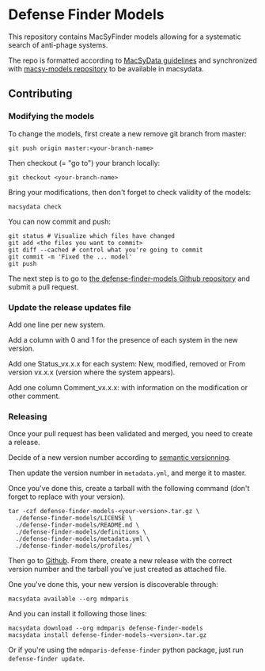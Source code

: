 # Defense Finder Models

This repository contains MacSyFinder models allowing for a systematic search of anti-phage systems.

The repo is formatted according to [MacSyData guidelines](https://macsyfinder.readthedocs.io/en/latest/modeler_guide/index.html) and synchronized with [macsy-models repository](https://github.com/macsy-models) to be available in macsydata.

## Contributing

### Modifying the models

To change the models, first create a new remove git branch from master:

```
git push origin master:<your-branch-name>
```

Then checkout (= "go to") your branch locally:

```
git checkout <your-branch-name>
```

Bring your modifications, then don't forget to check validity of the models:

```
macsydata check
```

You can now commit and push:

```
git status # Visualize which files have changed
git add <the files you want to commit>
git diff --cached # control what you're going to commit
git commit -m 'Fixed the ... model'
git push
```

The next step is to go to [the defense-finder-models Github repository](https://github.com/mdmparis/defense-finder-models) and submit a pull request.
### Update the release updates file

Add one line per new system.

Add a column with 0 and 1 for the presence of each system in the new version.

Add one Status_vx.x.x for each system: New, modified, removed or From version vx.x.x (version where the system appears).

Add one column Comment_vx.x.x: with information on the modification or other comment.

### Releasing

Once your pull request has been validated and merged, you need to create a release.

Decide of a new version number according to [semantic versionning](https://semver.org/).

Then update the version number in `metadata.yml`, and merge it to master.

Once you've done this, create a tarball with the following command (don't forget to replace <your-version> with your version).

```
tar -czf defense-finder-models-<your-version>.tar.gz \
  ./defense-finder-models/LICENSE \
  ./defense-finder-models/README.md \
  ./defense-finder-models/definitions \
  ./defense-finder-models/metadata.yml \
  ./defense-finder-models/profiles/
```

Then go to [Github](https://github.com/mdmparis/defense-finder-models/releases).
From there, create a new release with the correct version number and the tarball you've just created as attached file.

One you've done this, your new version is discoverable through:

```
macsydata available --org mdmparis
```

And you can install it following those lines:

```
macsydata download --org mdmparis defense-finder-models
macsydata install defense-finder-models-<version>.tar.gz
```

Or if you're using the `mdmparis-defense-finder` python package, just run `defense-finder update`.
